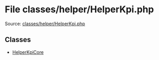 File classes/helper/HelperKpi.php
=========
Source: [classes/helper/HelperKpi.php](https://github.com/PrestaShop/PrestaShop/blob/1.6.1.1/classes/helper/HelperKpi.php)


Classes
-------

* [HelperKpiCore](class.HelperKpiCore)

